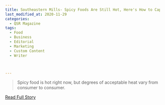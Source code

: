 ```yaml
---
title: Southeastern Mills- Spicy Foods Are Still Hot, Here's How to Capture the Trend 
last_modified_at: 2020-11-29
categories:
  - QSR Magazine
tags:
  - Food
  - Business
  - Editorial
  - Marketing
  - Custom Content
  - Writer



---
```


> Spicy food is hot right now, but degrees of acceptable heat vary from consumer to consumer.

<a href="https://www.qsrmagazine.com/sponsored/spicy-foods-are-still-hot-heres-how-capture-trend" target="_blank">Read Full Story</a>
